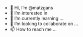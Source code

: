 - 👋 Hi, I’m @matzgans
- 👀 I’m interested in 
- 🌱 I’m currently learning ...
- 💞️ I’m looking to collaborate on ...
- 📫 How to reach me ...

<!---
matzgans/matzgans is a ✨ special ✨ repository because its `README.md` (this file) appears on your GitHub profile.
You can click the Preview link to take a look at your changes.
--->
